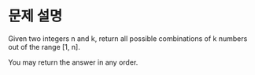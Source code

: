 # 문제 설명
Given two integers n and k, return all possible combinations of k numbers out of the range [1, n].

You may return the answer in any order.


